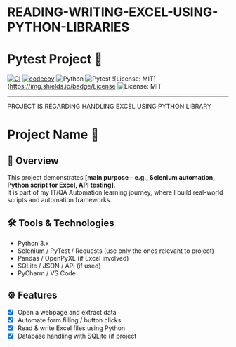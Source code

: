 # READING-WRITING-EXCEL-USING-PYTHON-LIBRARIES
# Pytest Project 🚀

[![CI](https://github.com/Anup-sharma190/pytest-project/actions/workflows/ci.yml/badge.svg)](https://github.com/Anup-sharma190/pytest-project/actions/workflows/ci.yml)
[![codecov](https://codecov.io/gh/Anup-sharma190/pytest-project/branch/main/graph/badge.svg?token=YOUR_TOKEN)](https://codecov.io/gh/Anup-sharma190/pytest-project)
![Python](https://img.shields.io/badge/Python-3.x-blue)
![Pytest](https://img.shields.io/badge/Tested%20with-Pytest-green)
![License: MIT](https://img.shields.io/badge/License
![License: MIT](https://img.shields.io/badge/License-MIT-yellow.svg)

---

PROJECT IS REGARDING HANDLING EXCEL USING PYTHON LIBRARY
# Project Name 🚀

## 📖 Overview
This project demonstrates **[main purpose – e.g., Selenium automation, Python script for Excel, API testing]**.  
It is part of my IT/QA Automation learning journey, where I build real-world scripts and automation frameworks.  

## 🛠️ Tools & Technologies
- Python 3.x
- Selenium / PyTest / Requests (use only the ones relevant to project)
- Pandas / OpenPyXL (if Excel involved)
- SQLite / JSON / API (if used)
- PyCharm / VS Code

## ⚙️ Features
- [x] Open a webpage and extract data  
- [x] Automate form filling / button clicks  
- [x] Read & write Excel files using Python  
- [x] Database handling with SQLite (if project
